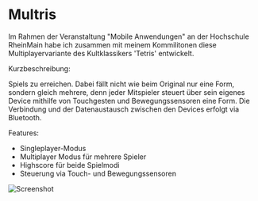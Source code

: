 # Multris

Im Rahmen der Veranstaltung "Mobile Anwendungen" an der Hochschule RheinMain habe ich zusammen mit meinem Kommilitonen diese Multiplayervariante des Kultklassikers 'Tetris' entwickelt.

Kurzbeschreibung:

Spiels zu erreichen. Dabei fällt nicht wie beim Original nur eine Form, sondern gleich mehrere, denn jeder Mitspieler steuert über sein eigenes Device mithilfe von Touchgesten und Bewegungssensoren eine Form. 
Die Verbindung und der Datenaustausch zwischen den Devices erfolgt via Bluetooth.

Features:
- Singleplayer-Modus
- Multiplayer Modus für mehrere Spieler
- Highscore für beide Spielmodi
- Steuerung via Touch- und Bewegungssensoren


![Screenshot](https://raw.github.com/eyesfocus/Multris/master/screenshots/runninggame.png)
